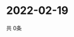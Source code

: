 # 2022-02-19
  共 0条

  <!-- BEGIN -->
  <!-- 最后更新时间Sat Feb 19 2022 12:08:08 GMT+0000 (Coordinated Universal Time) -->
  
  <!-- END -->
  
  